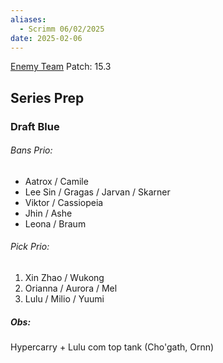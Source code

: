 ```yaml
---
aliases:
  - Scrimm 06/02/2025
date: 2025-02-06
---
```

[Enemy Team](https://www.op.gg/multisearch/euw?summoners=RD+Realragnar%C3%B6k%23aut%2CMSV+STAR%231902%2CVenkraCade%237863%2CeWW+Walkman%231612%2Cttv+onestreamrpg%23swag)
Patch: 15.3

## Series Prep

### Draft Blue

###### Bans Prio:

- Aatrox / Camile
- Lee Sin / Gragas / Jarvan / Skarner
- Viktor / Cassiopeia
- Jhin / Ashe
- Leona / Braum

###### Pick Prio:

1. Xin Zhao / Wukong
2. Orianna / Aurora / Mel
3. Lulu / Milio / Yuumi

##### Obs:

Hypercarry + Lulu com top tank (Cho'gath, Ornn)